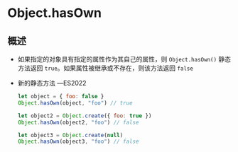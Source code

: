 # Object.hasOwn

## 概述

+ 如果指定的对象具有指定的属性作为其自己的属性，则 `Object.hasOwn()` 静态方法返回 `true`。如果属性被继承或不存在，则该方法返回 `false`

+ 新的静态方法 —ES2022

  ```js
  let object = { foo: false }
  Object.hasOwn(object, "foo") // true

  let object2 = Object.create({ foo: true })
  Object.hasOwn(object2, "foo") // false

  let object3 = Object.create(null)
  Object.hasOwn(object3, "foo") // false
  ```
